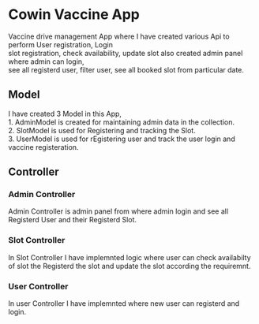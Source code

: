 <h1>Cowin Vaccine App</h1>
<p> Vaccine drive management App where I have created various Api to perform User registration, Login
<br> slot registration, check availability, update slot also created admin panel where admin can login,
<br> see all registerd user, filter user, see all booked slot from particular date.
</p>

<h2>Model</h2>
<p> I have created 3 Model in this App,
<br> 1. AdminModel is created for maintaining admin data in the collection.
<br> 2. SlotModel is used for Registering and tracking the Slot.
<br> 3. UserModel is used for rEgistering user and track the user login and vaccine registeration.</p>

<h2> Controller </h2>
<h3> Admin Controller </h3>
<p>Admin Controller is admin panel from where admin login and see all Registerd User and their Registerd    Slot.</p>

<h3> Slot Controller </h3>
<p> In Slot Controller I have implemnted logic where user can check availabilty of slot the Registerd the slot and update the slot according the requiremnt.</p>

<h3> User Controller </h3>
<p>In user Controller I have implemnted where new user can registerd and login.</p>